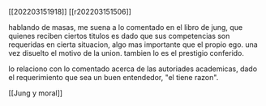 [[202203151918]]
[[r202203151506]]

hablando de masas, me suena a lo comentado en el libro de jung, que quienes reciben ciertos titulos es dado que sus competencias son requeridas en cierta situacion, algo mas importante que el propio ego. una vez disuelto el motivo de la union. tambien lo es el prestigio conferido. 

lo relaciono con lo comentado acerca de las autoriades academicas, dado el requerimiento que sea un buen entendedor, "el tiene razon".

[[Jung y moral]]